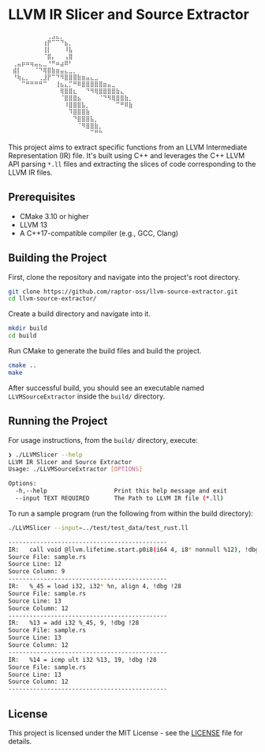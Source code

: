 # LLVM IR Slicer and Source Extractor

```text
⠀⠀⠀⠀⠀⠀⠀⠀⠀⢀⣠⣄⡀⠀⠀⠀⠀⠀⠀⠀⠀⠀⠀⠀⠀⠀⠀⠀⠀⠀
⠀⠀⠀⠀⠀⠀⠀⠀⢰⡟⠉⠉⠙⣦⡀⠀⠀⠀⠀⠀⠀⠀⠀⠀⠀⠀⠀⠀⠀⠀
⠀⠀⠀⠀⠀⠀⠀⠀⢸⡇⠀⠀⠀⠸⣧⠀⠀⠀⠀⠀⠀⠀⠀⠀⠀⠀⠀⠀⠀⠀
⠀⠀⠀⠀⠀⠀⠀⠀⠈⣿⡄⠀⠀⢠⣿⠀⠀⠀⠀⠀⠀⠀⠀⠀⠀⠀⠀⠀⠀⠀
⠀⢀⣤⡶⠶⢶⣤⣄⣀⠘⠛⠶⣴⠿⠃⠀⠀⠀⠀⠀⠀⠀⠀⠀⠀⠀⠀⠀⠀⠀
⠀⣾⡇⠀⠀⠀⠈⠙⢿⣿⣷⣶⣤⣄⣀⡀⠀⠀⠀⠀⠀⠀⠀⠀⠀⠀⠀⠀⠀⠀
⠀⠘⢷⣄⡀⠀⠀⢀⣸⡟⠉⠙⠻⣿⣿⣿⣷⣶⣤⣄⣀⠀⠀⠀⠀⠀⠀⠀⠀⠀
⠀⠀⠀⠉⠛⠛⠛⠛⠉⠀⠀⢸⣦⣄⡉⠛⠿⣿⣿⣿⣿⣿⣶⣤⣀⠀⠀⠀⠀⠀
⠀⠀⠀⠀⠀⠀⠀⠀⠀⠀⠀⠀⢿⣿⣿⣆⠀⠀⠙⠻⢿⣿⣿⣿⣿⣷⣄⠀⠀⠀
⠀⠀⠀⠀⠀⠀⠀⠀⠀⠀⠀⠀⠈⣿⣿⣿⣦⠀⠀⠀⠀⠈⠙⠻⢿⣿⣿⣷⡀⠀
⠀⠀⠀⠀⠀⠀⠀⠀⠀⠀⠀⠀⠀⠸⣿⣿⣿⣧⡀⠀⠀⠀⠀⠀⠀⠉⠛⠿⣷⠀
⠀⠀⠀⠀⠀⠀⠀⠀⠀⠀⠀⠀⠀⠀⠹⣿⣿⣿⣷⠀⠀⠀⠀⠀⠀⠀⠀⠀⠀⠀
⠀⠀⠀⠀⠀⠀⠀⠀⠀⠀⠀⠀⠀⠀⠀⠙⣿⣿⣿⣧⡀⠀⠀⠀⠀⠀⠀⠀⠀⠀
⠀⠀⠀⠀⠀⠀⠀⠀⠀⠀⠀⠀⠀⠀⠀⠀⠈⠻⣿⣿⣷⡀⠀⠀⠀⠀⠀⠀⠀⠀
⠀⠀⠀⠀⠀⠀⠀⠀⠀⠀⠀⠀⠀⠀⠀⠀⠀⠀⠀⠉⠛⠓⠀⠀⠀⠀⠀⠀⠀⠀
```

This project aims to extract specific functions from an LLVM Intermediate Representation (IR) file. It's built using C++ and leverages the C++ LLVM API parsing `*.ll` files and extracting the slices of code corresponding to the LLVM IR files.

## Prerequisites

- CMake 3.10 or higher
- LLVM 13
- A C++17-compatible compiler (e.g., GCC, Clang)

## Building the Project

First, clone the repository and navigate into the project's root directory.

```bash
git clone https://github.com/raptor-oss/llvm-source-extractor.git
cd llvm-source-extractor/
```

Create a build directory and navigate into it.

```bash
mkdir build
cd build
```

Run CMake to generate the build files and build the project.

```bash
cmake ..
make
```

After successful build, you should see an executable named `LLVMSourceExtractor` inside the `build/` directory.

## Running the Project

For usage instructions, from the `build/` directory, execute:

```bash
❯ ./LLVMSlicer --help
LLVM IR Slicer and Source Extractor
Usage: ./LLVMSourceExtractor [OPTIONS]

Options:
  -h,--help                   Print this help message and exit
  --input TEXT REQUIRED       The Path to LLVM IR file (*.ll)
```

To run a sample program (run the following from within the build directory):

```bash
./LLVMSlicer --input=../test/test_data/test_rust.ll

---------------------------------------------
IR:   call void @llvm.lifetime.start.p0i8(i64 4, i8* nonnull %12), !dbg !27
Source File: sample.rs
Source Line: 12
Source Column: 9
---------------------------------------------
IR:   %_45 = load i32, i32* %n, align 4, !dbg !28
Source File: sample.rs
Source Line: 13
Source Column: 12
---------------------------------------------
IR:   %13 = add i32 %_45, 9, !dbg !28
Source File: sample.rs
Source Line: 13
Source Column: 12
---------------------------------------------
IR:   %14 = icmp ult i32 %13, 19, !dbg !28
Source File: sample.rs
Source Line: 13
Source Column: 12
---------------------------------------------
```

## License

This project is licensed under the MIT License - see the [LICENSE](./LICENSE) file for details.
